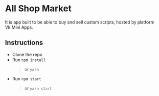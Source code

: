 # All Shop Market

It is app built to be able to buy and sell custom scripts, hosted by platform Vk Mini Apps.

## Instructions

* Clone the repo
* Run `npm install`
  > or `yarn`
* Run `npm start`
  > or `yarn start`
